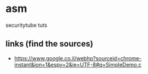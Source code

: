 # asm
securitytube tuts
 
 
 links (find the sources)
 -----
- https://www.google.co.il/webhp?sourceid=chrome-instant&ion=1&espv=2&ie=UTF-8#q=SimpleDemo.c
